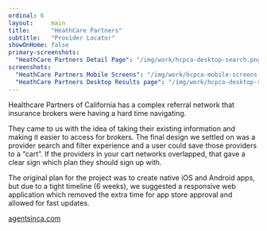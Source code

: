 ```yaml
---
ordinal: 6
layout:     main
title:      "HeathCare Partners"
subtitle:   "Provider Locator"
showOnHome: false
primary-screenshots:
  "HeathCare Partners Detail Page": "/img/work/hcpca-desktop-search.png"
screenshots:
  "HeathCare Partners Mobile Screens": "/img/work/hcpca-mobile-screens.png"
  "HeathCare Partners Desktop Results page": "/img/work/hcpca-desktop-results.png"
---
```


Healthcare Partners of California has a complex referral network that insurance brokers were having a hard time navigating.

They came to us with the idea of taking their existing information and making it easier to access for brokers. The final design we settled on was a provider search and filter experience and a user could save those providers to a “cart”. If the providers in your cart networks overlapped, that gave a clear sign which plan they should sign up with.

The original plan for the project was to create native iOS and Android apps, but due to a tight timeline (6 weeks), we suggested a responsive web application which removed the extra time for app store approval and allowed for fast updates.

[agentsinca.com](https://agentsinca.com "Agent")
